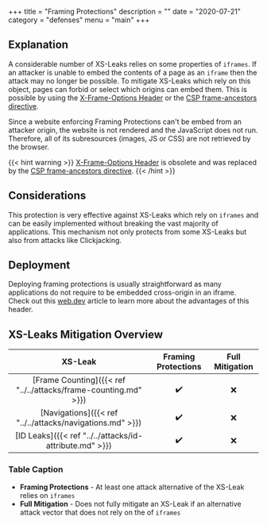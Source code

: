 +++
title = "Framing Protections"
description = ""
date = "2020-07-21"
category = "defenses"
menu = "main"
+++

## Explanation

A considerable number of XS-Leaks relies on some properties of `iframes`. If an attacker is unable to embed the contents of a page as an `iframe` then the attack may no longer be possible. To mitigate XS-Leaks which rely on this object, pages can forbid or select which origins can embed them. This is possible by using the [X-Frame-Options Header](https://developer.mozilla.org/en-US/docs/Web/HTTP/Headers/X-Frame-Options) or the [CSP frame-ancestors directive](https://developer.mozilla.org/en-US/docs/Web/HTTP/Headers/Content-Security-Policy/frame-ancestors).

Since a website enforcing Framing Protections can't be embed from an attacker origin, the website is not rendered and the JavaScript does not run. Therefore, all of its subresources (images, JS or CSS) are not retrieved by the browser.

{{< hint warning >}}
[X-Frame-Options Header](https://developer.mozilla.org/en-US/docs/Web/HTTP/Headers/X-Frame-Options) is obsolete and was replaced by the [CSP frame-ancestors directive](https://developer.mozilla.org/en-US/docs/Web/HTTP/Headers/Content-Security-Policy/frame-ancestors).
{{< /hint >}}

## Considerations

This protection is very effective against XS-Leaks which rely on `iframes` and can be easily implemented without breaking the vast majority of applications. This mechanism not only protects from some XS-Leaks but also from attacks like Clickjacking.

## Deployment

Deploying framing protections is usually straightforward as many applications do not require to be embedded cross-origin in an iframe. Check out this [web.dev](https://web.dev/same-origin-policy/) article to learn more about the advantages of this header.

## XS-Leaks Mitigation Overview

|                           XS-Leak                                 |    Framing Protections   |  Full Mitigation   |
|:-----------------------------------------------------------------:|:------------------------:|:-------------------:
| [Frame Counting]({{< ref "../../attacks/frame-counting.md" >}})   |         ✔️               |         ❌
| [Navigations]({{< ref "../../attacks/navigations.md" >}})         |         ✔️               |         ❌
| [ID Leaks]({{< ref "../../attacks/id-attribute.md" >}})           |         ✔️               |         ❌

### Table Caption

- **Framing Protections** - At least one attack alternative of the XS-Leak relies on `iframes`
- **Full Mitigation** - Does not fully mitigate an XS-Leak if an alternative attack vector that does not rely on the of `iframes`
